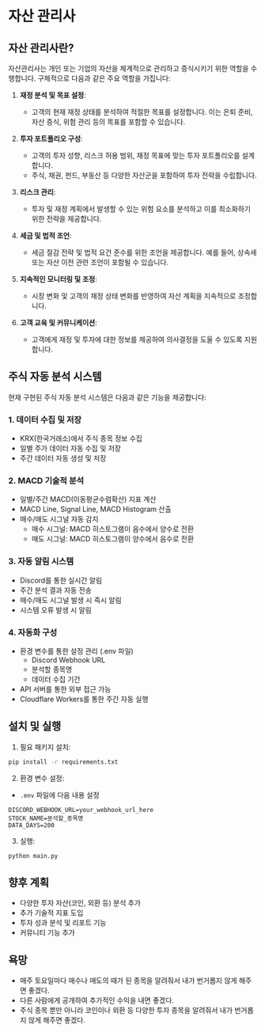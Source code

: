 # 자산 관리사

## 자산 관리사란?

자산관리사는 개인 또는 기업의 자산을 체계적으로 관리하고 증식시키기 위한 역할을 수행합니다. 구체적으로 다음과 같은 주요 역할을 가집니다:

1. **재정 분석 및 목표 설정**:
   - 고객의 현재 재정 상태를 분석하여 적절한 목표를 설정합니다. 이는 은퇴 준비, 자산 증식, 위험 관리 등의 목표를 포함할 수 있습니다.

2. **투자 포트폴리오 구성**:
   - 고객의 투자 성향, 리스크 허용 범위, 재정 목표에 맞는 투자 포트폴리오를 설계합니다.
   - 주식, 채권, 펀드, 부동산 등 다양한 자산군을 포함하여 투자 전략을 수립합니다.

3. **리스크 관리**:
   - 투자 및 재정 계획에서 발생할 수 있는 위험 요소를 분석하고 이를 최소화하기 위한 전략을 제공합니다.

4. **세금 및 법적 조언**:
   - 세금 절감 전략 및 법적 요건 준수를 위한 조언을 제공합니다. 예를 들어, 상속세 또는 자산 이전 관련 조언이 포함될 수 있습니다.

5. **지속적인 모니터링 및 조정**:
   - 시장 변화 및 고객의 재정 상태 변화를 반영하여 자산 계획을 지속적으로 조정합니다.

6. **고객 교육 및 커뮤니케이션**:
   - 고객에게 재정 및 투자에 대한 정보를 제공하여 의사결정을 도울 수 있도록 지원합니다.

## 주식 자동 분석 시스템

현재 구현된 주식 자동 분석 시스템은 다음과 같은 기능을 제공합니다:

### 1. 데이터 수집 및 저장
- KRX(한국거래소)에서 주식 종목 정보 수집
- 일별 주가 데이터 자동 수집 및 저장
- 주간 데이터 자동 생성 및 저장

### 2. MACD 기술적 분석
- 일별/주간 MACD(이동평균수렴확산) 지표 계산
- MACD Line, Signal Line, MACD Histogram 산출
- 매수/매도 시그널 자동 감지
  - 매수 시그널: MACD 히스토그램이 음수에서 양수로 전환
  - 매도 시그널: MACD 히스토그램이 양수에서 음수로 전환

### 3. 자동 알림 시스템
- Discord를 통한 실시간 알림
- 주간 분석 결과 자동 전송
- 매수/매도 시그널 발생 시 즉시 알림
- 시스템 오류 발생 시 알림

### 4. 자동화 구성
- 환경 변수를 통한 설정 관리 (.env 파일)
  - Discord Webhook URL
  - 분석할 종목명
  - 데이터 수집 기간
- API 서버를 통한 외부 접근 가능
- Cloudflare Workers를 통한 주간 자동 실행

## 설치 및 실행

1. 필요 패키지 설치:
```bash
pip install -r requirements.txt
```

2. 환경 변수 설정:
- `.env` 파일에 다음 내용 설정
```
DISCORD_WEBHOOK_URL=your_webhook_url_here
STOCK_NAME=분석할_종목명
DATA_DAYS=200
```

3. 실행:
```bash
python main.py
```

## 향후 계획

- 다양한 투자 자산(코인, 외환 등) 분석 추가
- 추가 기술적 지표 도입
- 투자 성과 분석 및 리포트 기능
- 커뮤니티 기능 추가

## 욕망

- 매주 토요일마다 매수나 매도의 때가 된 종목을 알려줘서 내가 번거롭지 않게 해주면 좋겠다.
- 다른 사람에게 공개하여 추가적인 수익을 내면 좋겠다.
- 주식 종목 뿐만 아니라 코인이나 외환 등 다양한 투자 종목을 알려줘서 내가 번거롭지 않게 해주면 좋겠다.
